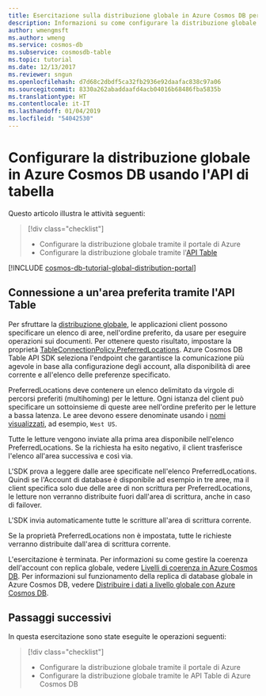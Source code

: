 ```yaml
---
title: Esercitazione sulla distribuzione globale in Azure Cosmos DB per l'API Tabella
description: Informazioni su come configurare la distribuzione globale in Azure Cosmos DB usando l'API di tabella.
author: wmengmsft
ms.author: wmeng
ms.service: cosmos-db
ms.subservice: cosmosdb-table
ms.topic: tutorial
ms.date: 12/13/2017
ms.reviewer: sngun
ms.openlocfilehash: d7d68c2dbdf5ca32fb2936e92daafac838c97a06
ms.sourcegitcommit: 8330a262abaddaafd4acb04016b68486fba5835b
ms.translationtype: HT
ms.contentlocale: it-IT
ms.lasthandoff: 01/04/2019
ms.locfileid: "54042530"
---
```

# <a name="set-up-azure-cosmos-db-global-distribution-using-the-table-api"></a>Configurare la distribuzione globale in Azure Cosmos DB usando l'API di tabella

Questo articolo illustra le attività seguenti: 

> [!div class="checklist"]
> * Configurare la distribuzione globale tramite il portale di Azure
> * Configurare la distribuzione globale tramite l'[API Table](table-introduction.md)

[!INCLUDE [cosmos-db-tutorial-global-distribution-portal](../../includes/cosmos-db-tutorial-global-distribution-portal.md)]


## <a name="connecting-to-a-preferred-region-using-the-table-api"></a>Connessione a un'area preferita tramite l'API Table

Per sfruttare la [distribuzione globale](distribute-data-globally.md), le applicazioni client possono specificare un elenco di aree, nell'ordine preferito, da usare per eseguire operazioni sui documenti. Per ottenere questo risultato, impostare la proprietà [TableConnectionPolicy.PreferredLocations](https://docs.microsoft.com/dotnet/api/microsoft.azure.cosmosdb.table.tableconnectionpolicy.preferredlocations?view=azure-dotnet#Microsoft_Azure_CosmosDB_Table_TableConnectionPolicy_PreferredLocations). Azure Cosmos DB Table API SDK seleziona l'endpoint che garantisce la comunicazione più agevole in base alla configurazione degli account, alla disponibilità di aree corrente e all'elenco delle preferenze specificato.

PreferredLocations deve contenere un elenco delimitato da virgole di percorsi preferiti (multihoming) per le letture. Ogni istanza del client può specificare un sottoinsieme di queste aree nell'ordine preferito per le letture a bassa latenza. Le aree devono essere denominate usando i [nomi visualizzati](https://msdn.microsoft.com/library/azure/gg441293.aspx), ad esempio, `West US`.

Tutte le letture vengono inviate alla prima area disponibile nell'elenco PreferredLocations. Se la richiesta ha esito negativo, il client trasferisce l'elenco all'area successiva e così via.

L'SDK prova a leggere dalle aree specificate nell'elenco PreferredLocations. Quindi se l'Account di database è disponibile ad esempio in tre aree, ma il client specifica solo due delle aree di non scrittura per PreferredLocations, le letture non verranno distribuite fuori dall'area di scrittura, anche in caso di failover.

L'SDK invia automaticamente tutte le scritture all'area di scrittura corrente.

Se la proprietà PreferredLocations non è impostata, tutte le richieste verranno distribuite dall'area di scrittura corrente.

L'esercitazione è terminata. Per informazioni su come gestire la coerenza dell'account con replica globale, vedere [Livelli di coerenza in Azure Cosmos DB](consistency-levels.md). Per informazioni sul funzionamento della replica di database globale in Azure Cosmos DB, vedere [Distribuire i dati a livello globale con Azure Cosmos DB](distribute-data-globally.md).

## <a name="next-steps"></a>Passaggi successivi

In questa esercitazione sono state eseguite le operazioni seguenti:

> [!div class="checklist"]
> * Configurare la distribuzione globale tramite il portale di Azure
> * Configurare la distribuzione globale tramite le API Table di Azure Cosmos DB

